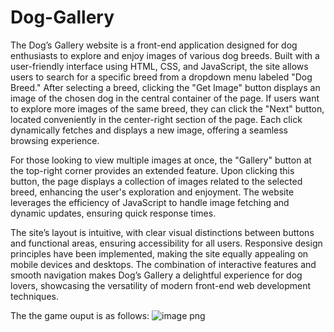 # Dog-Gallery
The Dog’s Gallery website is a front-end application designed for dog enthusiasts to explore and enjoy images of various dog breeds. Built with a user-friendly interface using HTML, CSS, and JavaScript, the site allows users to search for a specific breed from a dropdown menu labeled "Dog Breed." After selecting a breed, clicking the "Get Image" button displays an image of the chosen dog in the central container of the page. If users want to explore more images of the same breed, they can click the "Next" button, located conveniently in the center-right section of the page. Each click dynamically fetches and displays a new image, offering a seamless browsing experience.

For those looking to view multiple images at once, the "Gallery" button at the top-right corner provides an extended feature. Upon clicking this button, the page displays a collection of images related to the selected breed, enhancing the user's exploration and enjoyment. The website leverages the efficiency of JavaScript to handle image fetching and dynamic updates, ensuring quick response times. 

The site’s layout is intuitive, with clear visual distinctions between buttons and functional areas, ensuring accessibility for all users. Responsive design principles have been implemented, making the site equally appealing on mobile devices and desktops. The combination of interactive features and smooth navigation makes Dog’s Gallery a delightful experience for dog lovers, showcasing the versatility of modern front-end web development techniques.

The the game ouput is as follows:
![image png](https://github.com/user-attachments/assets/a12b46cb-5232-44c9-8dd1-cc345eb96ec1)
